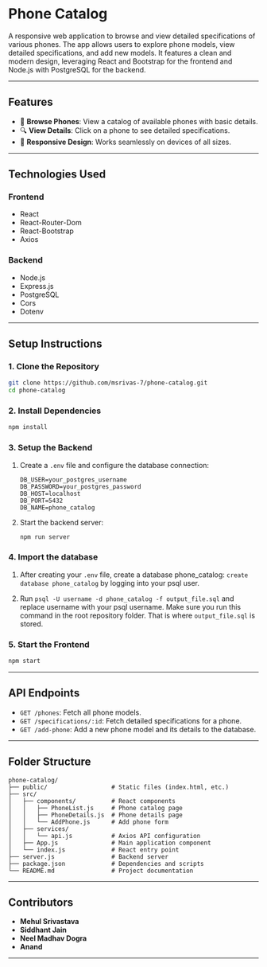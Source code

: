 
# Phone Catalog

A responsive web application to browse and view detailed specifications of various phones. The app allows users to explore phone models, view detailed specifications, and add new models. It features a clean and modern design, leveraging React and Bootstrap for the frontend and Node.js with PostgreSQL for the backend.

---

## Features

- 📱 **Browse Phones**: View a catalog of available phones with basic details.
- 🔍 **View Details**: Click on a phone to see detailed specifications.
- 🌟 **Responsive Design**: Works seamlessly on devices of all sizes.

---

## Technologies Used

### Frontend
- React
- React-Router-Dom
- React-Bootstrap
- Axios

### Backend
- Node.js
- Express.js
- PostgreSQL
- Cors
- Dotenv

---

## Setup Instructions

### 1. Clone the Repository
```bash
git clone https://github.com/msrivas-7/phone-catalog.git
cd phone-catalog
```

### 2. Install Dependencies
```bash
npm install
```

### 3. Setup the Backend
1. Create a `.env` file and configure the database connection:
   ```plaintext
   DB_USER=your_postgres_username
   DB_PASSWORD=your_postgres_password
   DB_HOST=localhost
   DB_PORT=5432
   DB_NAME=phone_catalog
   ```

2. Start the backend server:
   ```bash
   npm run server
   ```

### 4. Import the database

1. After creating your `.env` file, create a database phone_catalog: `create database phone_catalog` by logging into your psql user.
   
2. Run `psql -U username -d phone_catalog -f output_file.sql` and replace username with your psql username. Make sure you run this command in the root repository folder. That is where `output_file.sql` is stored.

### 5. Start the Frontend
```bash
npm start
```

---

## API Endpoints

- `GET /phones`: Fetch all phone models.
- `GET /specifications/:id`: Fetch detailed specifications for a phone.
- `GET /add-phone`: Add a new phone model and its details to the database.

---

## Folder Structure

```
phone-catalog/
├── public/                  # Static files (index.html, etc.)
├── src/
│   ├── components/          # React components
│   │   ├── PhoneList.js     # Phone catalog page
│   │   ├── PhoneDetails.js  # Phone details page
│   │   └── AddPhone.js      # Add phone form
│   ├── services/
│   │   └── api.js           # Axios API configuration
│   ├── App.js               # Main application component
│   └── index.js             # React entry point
├── server.js                # Backend server
├── package.json             # Dependencies and scripts
└── README.md                # Project documentation
```

---

## Contributors

- **Mehul Srivastava**
- **Siddhant Jain**
- **Neel Madhav Dogra**
- **Anand**

---
